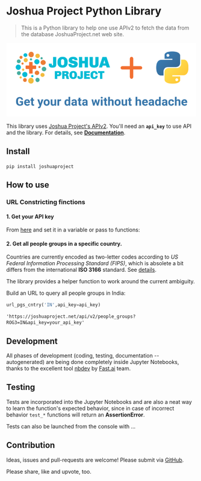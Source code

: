 # Joshua Project Python Library
> This is a Python library to help one use APIv2 to fetch the data from the database JoshuaProject.net web site.


![](logo-800x300.png)

This library uses [Joshua Project's APIv2](https://joshuaproject.net/api/v2).
You'll need an **`api_key`** to use API and the library.
For details, see [**Documentation**](https://joshuaproject.net/api/v2/documentation).

## Install

`pip install joshuaproject`

## How to use

### URL Constricting finctions

#### 1. Get your API key

From [here](https://joshuaproject.net/api/v2) and set it in a variable or pass to functions:

#### 2. Get all people groups in a specific country. 

Countries are currently encoded as two-letter codes according to *US Federal Information Processing Standard (FIPS)*, which is absolete a bit differs from the international **ISO 3166** standard. See [details](https://www.geodatasource.com/resources/tutorials/international-country-code-fips-versus-iso-3166/).

The library provides a helper function to work around the current ambiguity.

Build an URL to query all people groups in India:

```python
url_pgs_cntry('IN',api_key=api_key)
```




    'https://joshuaproject.net/api/v2/people_groups?ROG3=IN&api_key=your_api_key'



## Development

All phases of development (coding, testing, documentation -- autogenerated) are being done completely inside Jupyter Notebooks, thanks to the excellent tool [nbdev](https://www.fast.ai/2019/12/02/nbdev/) by [Fast.ai](https://www.fast.ai/) team.

## Testing

Tests are incorporated into the Jupyter Notebooks and are also a neat way to learn the function's expected behavior, since in case of incorrect behavior `test_*` functions will return an **AssertionError**.

Tests can also be launched from the console with ...

## Contribution

Ideas, issues and pull-requests are welcome! Please submit via [GitHub](https://github.com/kdorichev/joshuaproject).

Please share, like and upvote, too.
